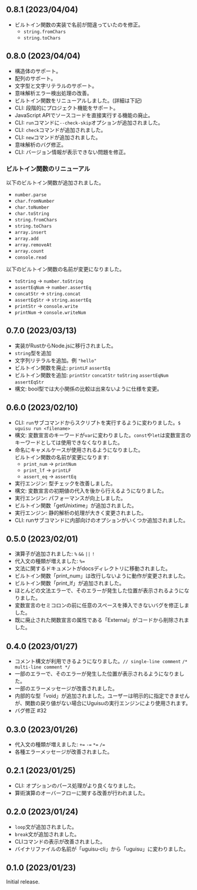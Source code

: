 <!--
## x.x.x (unreleased)

-->

## 0.8.1 (2023/04/04)

- ビルトイン関数の実装で名前が間違っていたのを修正。
  - `string.fromChars`
  - `string.toChars`

## 0.8.0 (2023/04/04)

- 構造体のサポート。
- 配列のサポート。
- 文字型と文字リテラルのサポート。
- 意味解析エラー検出処理の改善。
- ビルトイン関数をリニューアルしました。(詳細は下記)
- CLI: 段階的にプロジェクト機能をサポート。
- JavaScript APIでソースコードを直接実行する機能の廃止。
- CLI: `run`コマンドに`--check-skip`オプションが追加されました。
- CLI: `check`コマンドが追加されました。
- CLI: `new`コマンドが追加されました。
- 意味解析のバグ修正。
- CLI: バージョン情報が表示できない問題を修正。

### ビルトイン関数のリニューアル

以下のビルトイン関数が追加されました。
- `number.parse`
- `char.fromNumber`
- `char.toNumber`
- `char.toString`
- `string.fromChars`
- `string.toChars`
- `array.insert`
- `array.add`
- `array.removeAt`
- `array.count`
- `console.read`

以下のビルトイン関数の名前が変更になりました。
- `toString` -> `number.toString`
- `assertEqNum` -> `number.assertEq`
- `concatStr` -> `string.concat`
- `assertEqStr` -> `string.assertEq`
- `printStr` -> `console.write`
- `printNum` -> `console.writeNum`

## 0.7.0 (2023/03/13)

- 実装がRustからNode.jsに移行されました。
- `string`型を追加
- 文字列リテラルを追加。例 `"hello"`
- ビルトイン関数を廃止: `printLF` `assertEq`
- ビルトイン関数を追加: `printStr` `concatStr` `toString` `assertEqNum` `assertEqStr`
- 構文: bool型では大小関係の比較は出来ないように仕様を変更。

## 0.6.0 (2023/02/10)

- CLI: `run`サブコマンドからスクリプトを実行するように変わりました。`$ uguisu run <filename>`
- 構文: 変数宣言のキーワードが`var`に変わりました。`const`や`let`は変数宣言のキーワードとしては使用できなくなりました。
- 命名にキャメルケースが使用されるようになりました。  
  ビルトイン関数の名前が変更になります:
  - `print_num` → `printNum`
  - `print_lf` → `printLF`
  - `assert_eq` → `assertEq`
- 実行エンジン: 型チェックを改善しました。
- 構文: 変数宣言の初期値の代入を後から行えるようになりました。
- 実行エンジン: パフォーマンスが向上しました。
- ビルトイン関数「getUnixtime」が追加されました。
- 実行エンジン: 静的解析の処理が大きく変更されました。
- CLI: runサブコマンドに内部向けのオプションがいくつか追加されました。

## 0.5.0 (2023/02/01)

- 演算子が追加されました: `%` `&&` `||` `!`
- 代入文の種類が増えました: `%=`
- 文法に関するドキュメントがdocsディレクトリに移動されました。
- ビルトイン関数「print_num」は改行しないように動作が変更されました。
- ビルトイン関数「print_lf」が追加されました。
- ほとんどの文法エラーで、そのエラーが発生した位置が表示されるようになりました。
- 変数宣言のセミコロンの前に任意のスペースを挿入できないバグを修正しました。
- 既に廃止された関数宣言の属性である「External」がコードから削除されました。

## 0.4.0 (2023/01/27)

- コメント構文が利用できるようになりました。`// single-line comment` `/* multi-line comment */`
- 一部のエラーで、そのエラーが発生した位置が表示されるようになりました。
- 一部のエラーメッセージが改善されました。
- 内部的な型「void」が追加されました。ユーザーは明示的に指定できませんが、関数の戻り値がない場合にUguisuの実行エンジンにより使用されます。
- バグ修正 #32

## 0.3.0 (2023/01/26)

- 代入文の種類が増えました: `+=` `-=` `*=` `/=`
- 各種エラーメッセージが改善されました。

## 0.2.1 (2023/01/25)

- CLI: オプションのパース処理がより良くなりました。
- 算術演算のオーバーフローに関する改善が行われました。

## 0.2.0 (2023/01/24)

- `loop`文が追加されました。
- `break`文が追加されました。
- CLIコマンドの表示が改善されました。
- バイナリファイルの名前が「uguisu-cli」から「uguisu」に変わりました。

## 0.1.0 (2023/01/23)

Initial release.
